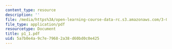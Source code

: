 ```yaml
---
content_type: resource
description: ''
file: /media/https%3A/open-learning-course-data-rc.s3.amazonaws.com/3-064-polymer-engineering-fall-2003/5a7b0e4a9c7e79682a38d60bd0c0e425_p1_1.pdf
file_type: application/pdf
resourcetype: Document
title: p1_1.pdf
uid: 5a7b0e4a-9c7e-7968-2a38-d60bd0c0e425
---
```

